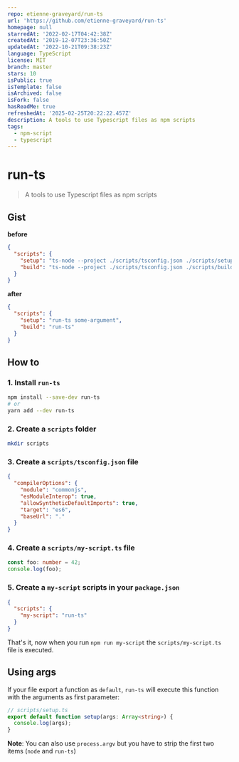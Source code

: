 ```yaml
---
repo: etienne-graveyard/run-ts
url: 'https://github.com/etienne-graveyard/run-ts'
homepage: null
starredAt: '2022-02-17T04:42:38Z'
createdAt: '2019-12-07T23:36:50Z'
updatedAt: '2022-10-21T09:38:23Z'
language: TypeScript
license: MIT
branch: master
stars: 10
isPublic: true
isTemplate: false
isArchived: false
isFork: false
hasReadMe: true
refreshedAt: '2025-02-25T20:22:22.457Z'
description: A tools to use Typescript files as npm scripts
tags:
  - npm-script
  - typescript
---
```


# run-ts

> A tools to use Typescript files as npm scripts

## Gist

**before**

```json
{
  "scripts": {
    "setup": "ts-node --project ./scripts/tsconfig.json ./scripts/setup.ts some-argument",
    "build": "ts-node --project ./scripts/tsconfig.json ./scripts/build.ts"
  }
}
```

**after**

```json
{
  "scripts": {
    "setup": "run-ts some-argument",
    "build": "run-ts"
  }
}
```

## How to

### 1. Install `run-ts`

```bash
npm install --save-dev run-ts
# or
yarn add --dev run-ts
```

### 2. Create a `scripts` folder

```bash
mkdir scripts
```

### 3. Create a `scripts/tsconfig.json` file

```json
{
  "compilerOptions": {
    "module": "commonjs",
    "esModuleInterop": true,
    "allowSyntheticDefaultImports": true,
    "target": "es6",
    "baseUrl": "."
  }
}
```

### 4. Create a `scripts/my-script.ts` file

```ts
const foo: number = 42;
console.log(foo);
```

### 5. Create a `my-script` scripts in your `package.json`

```json
{
  "scripts": {
    "my-script": "run-ts"
  }
}
```

That's it, now when you run `npm run my-script` the `scripts/my-script.ts` file is executed.

## Using args

If your file export a function as `default`, `run-ts` will execute this function with the arguments as first parameter:

```ts
// scripts/setup.ts
export default function setup(args: Array<string>) {
  console.log(args);
}
```

**Note**: You can also use `process.argv` but you have to strip the first two items (`node` and `run-ts`)
